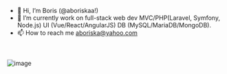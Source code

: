 - 👋 Hi, I’m Boris (@aboriskaa!)
- 🌱 I’m currently work on full-stack web dev MVC/PHP(Laravel, Symfony, Node.js) UI (Vue/React/AngularJS) DB (MySQL/MariaDB/MongoDB). 
- 📫 How to reach me aboriska@yahoo.com

<!---
<div id="header" align="center">
  <img src="https://www.zeluslugi.ru/upload/news/news20190426-2.gif" width="270px"/>
</div>

aboriskaa/aboriskaa is a ✨ special ✨ repository because its `README.md` (this file) appears on your GitHub profile.
You can click the Preview link to take a look at your changes.
--->
<br><br>
![image](https://www.codewars.com/users/aboriskaa/badges/large)
              

